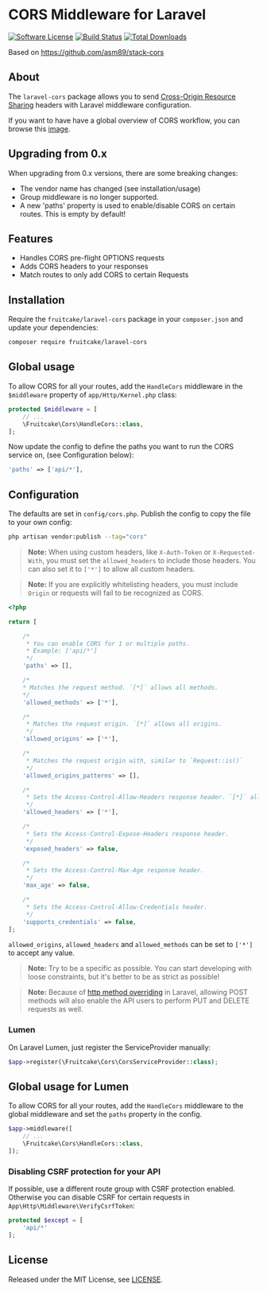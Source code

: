 # CORS Middleware for Laravel

[![Software License][ico-license]](LICENSE.md)
[![Build Status][ico-travis]][link-travis]
[![Total Downloads][ico-downloads]][link-downloads]

Based on https://github.com/asm89/stack-cors

## About

The `laravel-cors` package allows you to send [Cross-Origin Resource Sharing](http://enable-cors.org/)
headers with Laravel middleware configuration.

If you want to have have a global overview of CORS workflow, you can  browse
this [image](http://www.html5rocks.com/static/images/cors_server_flowchart.png).

## Upgrading from 0.x
When upgrading from 0.x versions, there are some breaking changes:
 - The vendor name has changed (see installation/usage)
 - Group middleware is no longer supported.
 - A new 'paths' property is used to enable/disable CORS on certain routes. This is empty by default!

## Features

* Handles CORS pre-flight OPTIONS requests
* Adds CORS headers to your responses
* Match routes to only add CORS to certain Requests

## Installation

Require the `fruitcake/laravel-cors` package in your `composer.json` and update your dependencies:
```sh
composer require fruitcake/laravel-cors
```

## Global usage

To allow CORS for all your routes, add the `HandleCors` middleware in the `$middleware` property of  `app/Http/Kernel.php` class:

```php
protected $middleware = [
    // ...
    \Fruitcake\Cors\HandleCors::class,
];
```

Now update the config to define the paths you want to run the CORS service on, (see Configuration below):

```php 
'paths' => ['api/*'],
```

## Configuration

The defaults are set in `config/cors.php`. Publish the config to copy the file to your own config:
```sh
php artisan vendor:publish --tag="cors"
```
> **Note:** When using custom headers, like `X-Auth-Token` or `X-Requested-With`, you must set the `allowed_headers` to include those headers. You can also set it to `['*']` to allow all custom headers.

> **Note:** If you are explicitly whitelisting headers, you must include `Origin` or requests will fail to be recognized as CORS.

    
```php
<?php

return [

    /*
     * You can enable CORS for 1 or multiple paths.
     * Example: ['api/*']
     */
    'paths' => [],

    /*
    * Matches the request method. `[*]` allows all methods.
    */
    'allowed_methods' => ['*'],

    /*
     * Matches the request origin. `[*]` allows all origins.
     */
    'allowed_origins' => ['*'],

    /*
     * Matches the request origin with, similar to `Request::is()`
     */
    'allowed_origins_patterns' => [],

    /*
     * Sets the Access-Control-Allow-Headers response header. `[*]` allows all headers.
     */
    'allowed_headers' => ['*'],

    /*
     * Sets the Access-Control-Expose-Headers response header.
     */
    'exposed_headers' => false,

    /*
     * Sets the Access-Control-Max-Age response header.
     */
    'max_age' => false,

    /*
     * Sets the Access-Control-Allow-Credentials header.
     */
    'supports_credentials' => false,
];

```

`allowed_origins`, `allowed_headers` and `allowed_methods` can be set to `['*']` to accept any value.

> **Note:** Try to be a specific as possible. You can start developing with loose constraints, but it's better to be as strict as possible!

> **Note:** Because of [http method overriding](http://symfony.com/doc/current/reference/configuration/framework.html#http-method-override) in Laravel, allowing POST methods will also enable the API users to perform PUT and DELETE requests as well.

### Lumen

On Laravel Lumen, just register the ServiceProvider manually:

```php
$app->register(\Fruitcake\Cors\CorsServiceProvider::class);
```

## Global usage for Lumen
To allow CORS for all your routes, add the `HandleCors` middleware to the global middleware and set the `paths` property in the config.
```php
$app->middleware([
    // ...
    \Fruitcake\Cors\HandleCors::class,
]);
```

### Disabling CSRF protection for your API

If possible, use a different route group with CSRF protection enabled. 
Otherwise you can disable CSRF for certain requests in `App\Http\Middleware\VerifyCsrfToken`:

```php
protected $except = [
    'api/*'
];
```
    
## License

Released under the MIT License, see [LICENSE](LICENSE).

[ico-version]: https://img.shields.io/packagist/v/fruitcake/laravel-cors.svg?style=flat-square
[ico-license]: https://img.shields.io/badge/license-MIT-brightgreen.svg?style=flat-square
[ico-travis]: https://img.shields.io/travis/fruitcake/laravel-cors/master.svg?style=flat-square
[ico-scrutinizer]: https://img.shields.io/scrutinizer/coverage/g/fruitcake/laravel-cors.svg?style=flat-square
[ico-code-quality]: https://img.shields.io/scrutinizer/g/fruitcake/laravel-cors.svg?style=flat-square
[ico-downloads]: https://img.shields.io/packagist/dt/fruitcake/laravel-cors.svg?style=flat-square

[link-packagist]: https://packagist.org/packages/fruitcake/laravel-cors
[link-travis]: https://travis-ci.org/fruitcake/laravel-cors
[link-scrutinizer]: https://scrutinizer-ci.com/g/fruitcake/laravel-cors/code-structure
[link-code-quality]: https://scrutinizer-ci.com/g/fruitcake/laravel-cors
[link-downloads]: https://packagist.org/packages/fruitcake/laravel-cors
[link-author]: https://github.com/fruitcake
[link-contributors]: ../../contributors
